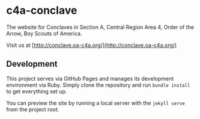 # c4a-conclave

The website for Conclaves in Section A, Central Region Area 4, Order of the Arrow, Boy Scouts
of America.

Visit us at [http://conclave.oa-c4a.org/](http://conclave.oa-c4a.org/)

## Development

This project serves via GitHub Pages and manages its development environment via Ruby. Simply clone the repository
and run `bundle install` to get everything set up.

You can preview the site by running a local server with the `jekyll serve` from the project root.

